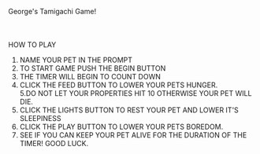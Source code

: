 George's Tamigachi Game! <br>
<br>
<br>
<br>
HOW TO PLAY <br>

1. NAME YOUR PET IN THE PROMPT <br>
2. TO START GAME PUSH THE BEGIN BUTTON <br>
3. THE TIMER WILL BEGIN TO COUNT DOWN <br>
4. CLICK THE FEED BUTTON TO LOWER YOUR PETS HUNGER. <br>
5.DO NOT LET YOUR PROPERTIES HIT 10 OTHERWISE YOUR PET WILL DIE. <br>
6. CLICK THE LIGHTS BUTTON TO REST YOUR PET AND LOWER IT'S SLEEPINESS <br>
7. CLICK THE PLAY BUTTON TO LOWER YOUR PETS BOREDOM. <br> 
8. SEE IF YOU CAN KEEP YOUR PET ALIVE FOR THE DURATION OF THE TIMER! GOOD LUCK.<br>
